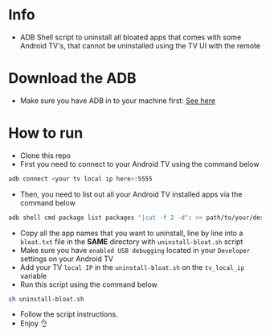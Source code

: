 # Info

* ADB Shell script to uninstall all bloated apps that comes with some Android TV's, that cannot be uninstalled using the TV UI with the remote

# Download the ADB
* Make sure you have ADB in to your machine first: [See here](https://www.xda-developers.com/install-adb-windows-macos-linux/)

# How to run

* Clone this repo
* First you need to connect to your Android TV using the command below
```bash
adb connect <your tv local ip here>:5555
```
* Then, you need to list out all your Android TV installed apps via the command below
```bash
adb shell cmd package list packages "|cut -f 2 -d": >> path/to/your/desktop/packages.txt
```
* Copy all the app names that you want to uninstall, line by line into a `bloat.txt` file in the **SAME** directory with `uninstall-bloat.sh` script
* Make sure you have `enabled USB debugging` located in your `Developer` settings on your Android TV
* Add your TV `local IP` in the `uninstall-bloat.sh` on the `tv_local_ip` variable
* Run this script using the command below
```bash
sh uninstall-bloat.sh
```
* Follow the script instructions.
* Enjoy
👌

